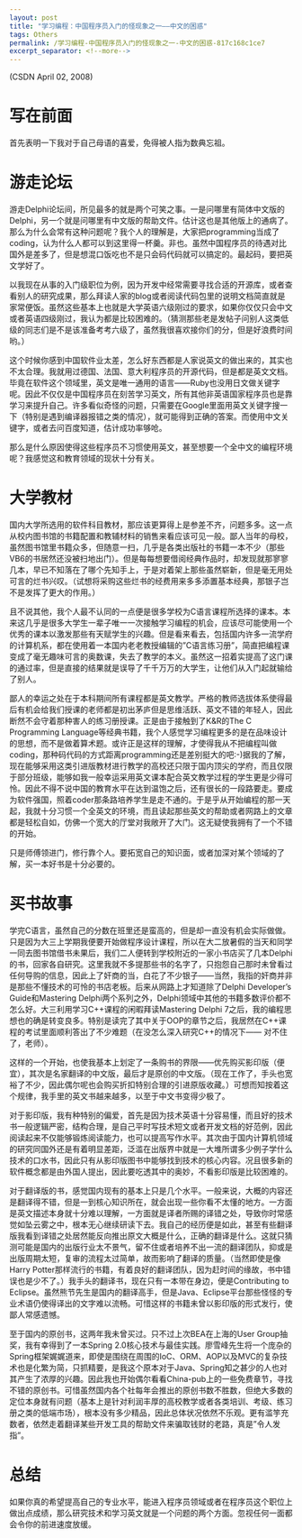 ```yaml
---
layout: post
title: "学习编程：中国程序员入门的怪现象之一――中文的困惑"
tags: Others
permalink: /学习编程-中国程序员入门的怪现象之一-中文的困惑-817c168c1ce7
excerpt_separator: <!--more-->
---
```

(CSDN April 02, 2008)

# 写在前面

首先表明一下我对于自己母语的喜爱，免得被人指为数典忘祖。
<!--more-->

# 游走论坛

游走Delphi论坛间，所见最多的就是两个可笑之事。一是问哪里有简体中文版的Delphi，另一个就是问哪里有中文版的帮助文件。估计这也是其他版上的通病了。那么为什么会常有这种问题呢？我个人的理解是，大家把programming当成了coding，认为什么人都可以到这里得一杯羹。非也。虽然中国程序员的待遇对比国外是差多了，但是想混口饭吃也不是只会码代码就可以搞定的。最起码，要把英文学好了。

以我现在从事的入门级职位为例，因为开发中经常需要寻找合适的开源库，或者查看别人的研究成果，那么拜读人家的blog或者阅读代码包里的说明文档简直就是家常便饭。虽然这些基本上也就是大学英语六级刚过的要求，如果你仅仅只会中文或者英语四级刚过，我认为都是比较困难的。（猜测那些老是发帖子问别人这类低级的同志们是不是该准备考考六级了，虽然我很喜欢接你们的分，但是好浪费时间哟。）

这个时候你感到中国软件业太差，怎么好东西都是人家说英文的做出来的，其实也不太合理。我就用过德国、法国、意大利程序员的开源代码，但是都是英文文档。毕竟在软件这个领域里，英文是唯一通用的语言――Ruby也没用日文做关键字呢。因此不仅仅是中国程序员在刻苦学习英文，所有其他非英语国家程序员也是靠学习来提升自己。许多看似奇怪的问题，只需要在Google里面用英文关键字搜一下（特别是遇到编译器报错之类的情况），就可能得到正确的答案。而使用中文关键字，或者去问百度知道，估计成功率够呛。

那么是什么原因使得这些程序员不习惯使用英文，甚至想要一个全中文的编程环境呢？我感觉这和教育领域的现状十分有关。

# 大学教材

国内大学所选用的软件科目教材，那应该更算得上是参差不齐，问题多多。这一点从校内图书馆的书籍配置和教辅材料的销售来看应该可见一般。鄙人当年的母校，虽然图书馆里书籍众多，但随意一扫，几乎是各类出版社的书籍一本不少（那些VB6的书居然还没被扫地出门）。但是每每想要借阅经典作品时，却发现就那寥寥几本，早已不知落在了哪个先知手上，于是对着架上那些虽然崭新，但是毫无用处可言的烂书兴叹。（试想将采购这些烂书的经费用来多多添置基本经典，那银子岂不是发挥了更大的作用。）

且不说其他，我个人最不认同的一点便是很多学校为C语言课程所选择的课本。本来这几乎是很多大学生一辈子唯一一次接触学习编程的机会，应该尽可能使用一个优秀的课本以激发那些有天赋学生的兴趣。但是看来看去，包括国内许多一流学府的计算机系，都在使用着一本国内老老教授编辑的”C语言练习册”，简直把编程课变成了毫无趣味可言的奥数课，失去了教学的本义。虽然这一招着实提高了这门课的通过率，但是直接的结果就是误导了千千万万的大学生，让他们从入门起就输给了别人。

鄙人的幸运之处在于本科期间所有课程都是英文教学。严格的教师选拔体系使得最后有机会给我们授课的老师都是初出茅庐但是思维活跃、英文不错的年轻人，因此断然不会守着那种害人的练习册授课。正是由于接触到了K&R的The C Programming Language等经典书籍，我个人感觉学习编程更多的是在品味设计的思想，而不是做着算术题。或许正是这样的理解，才使得我从不把编程叫做coding，那种码代码的方式距离programming还是差别挺大的吧:-)据我的了解，现在能够采用这类引进版教材进行教学的高校还只限于国内顶尖的学府，而且仅限于部分班级，能够如我一般幸运采用英文课本配合英文教学过程的学生更是少得可怜。因此不得不说中国的教育水平在达到温饱之后，还有很长的一段路要走。要成为软件强国，照着coder那条路培养学生是走不通的。于是乎从开始编程的那一天起，我就十分习惯一个全英文的环境，而且读起那些英文的帮助或者网路上的文章都是轻松自如，仿佛一个宽大的厅堂对我敞开了大门。这无疑使我拥有了一个不错的开始。

只是师傅领进门，修行靠个人。要拓宽自己的知识面，或者加深对某个领域的了解，买一本好书是十分必要的。

# 买书故事

学完C语言，虽然自己的分数在班里还是蛮高的，但是却一直没有机会实际做做。只是因为大三上学期我便要开始做程序设计课程，所以在大二放暑假的当天和同学一同去图书馆借书未果后，我们二人便转到学校附近的一家小书店买了几本Delphi的书，回家各自研究。这里我就不多提那些书的名字了，只抱怨自己那时未曾看过任何导购的信息，因此上了奸商的当，白花了不少银子――当然，我指的奸商并非是那些不懂技术的可怜的书店老板。后来从网路上才知道除了Delphi Developer’s Guide和Mastering Delphi两个系列之外，Delphi领域中其他的书籍多数评价都不怎么好。大三利用学习C++课程的闲暇拜读Mastering Delphi 7之后，我的编程思想也的确是转变良多。特别是读完了其中关于OOP的章节之后，我居然在C++课程的考试里面顺利答出了不少难题（在没怎么深入研究C++的情况下―― 对不住了，老师）。

这样的一个开始，也使我基本上划定了一条购书的界限――优先购买影印版（便宜），其次是名家翻译的中文版，最后才是原创的中文版。（现在工作了，手头也宽裕了不少，因此偶尔呢也会购买折扣特别合理的引进原版收藏。）可想而知按着这个规律，我手里的英文书越来越多，以至于中文书变得少极了。

对于影印版，我有种特别的偏爱，首先是因为技术英语十分容易懂，而且好的技术书一般逻辑严密，结构合理，是自己平时写技术短文或者开发文档的好范例，因此阅读起来不仅能够锻炼阅读能力，也可以提高写作水平。其次由于国内计算机领域的研究同国外还是有着明显差距，泛滥在出版界中就是一大堆所谓多少例子学什么技术的口水书，因此只有从影印版图书中能够找到技术的核心内容。况且很多新的软件概念都是由外国人提出，因此要吃透其中的奥妙，不看影印版是比较困难的。

对于翻译版的书，感觉国内现有的基本上只是几个水平。一般来说，大概的内容还是翻译得不错，但是一到核心知识所在，就会出现一些你看不太懂的地方。一方面是英文描述本身就十分难以理解，一方面就是译者所赐的译错之处，导致你时常感觉如坠云雾之中，根本无心继续研读下去。我自己的经历便是如此，甚至有些翻译版我看到译错之处居然能反向推出原文大概是什么，正确的翻译是什么。这就只猜测可能是国内的出版行业太不景气，留不住或者培养不出一流的翻译团队，抑或是出版周期太短，复审的流程太过简单，故而影响了翻译的质量。（当然即使是像Harry Potter那样流行的书籍，有着良好的翻译团队，因为赶时间的缘故，书中错误也是少不了。）我手头的翻译书，现在只有一本带在身边，便是Contributing to Eclipse。虽然熊节先生是国内的翻译高手，但是Java、Eclipse平台那些怪怪的专业术语仍使得译出的文字难以流畅。可惜这样的书籍未曾以影印版的形式发行，使鄙人常感遗憾。

至于国内的原创书，这两年我未曾买过。只不过上次BEA在上海的User Group抽奖，我有幸得到了一本Spring 2.0核心技术与最佳实践。廖雪峰先生将一个庞杂的Spring框架娓娓道来，即使是围绕在周围的IoC、ORM、AOP以及MVC的复杂技术也是化繁为简，只抓精要，是我这个原本对于Java、Spring知之甚少的人也对其产生了浓厚的兴趣。因此我也开始偶尔看看China-pub上的一些免费章节，寻找不错的原创书。可惜虽然国内各个社每年会推出的原创书数不胜数，但绝大多数的定位本身就有问题（基本上是针对利润丰厚的高校教学或者各类培训、考级、练习册之类的低端市场），根本没有多少精品，因此总体状况依然不乐观。更有滥竽充数者，依然走着翻译某些开发工具的帮助文件来骗取钱财的老路，真是”令人发指”。

# 总结

如果你真的希望提高自己的专业水平，能进入程序员领域或者在程序员这个职位上做出点成绩，那么研究技术和学习英文就是一个问题的两个方面。忽视任何一面都会令你的前进速度放缓。
